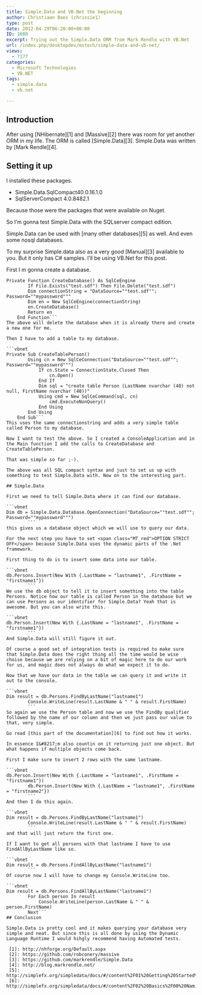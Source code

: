 ```yaml
---
title: Simple.Data and VB.Net the beginning
author: Christiaan Baes (chrissie1)
type: post
date: 2012-04-29T06:20:00+00:00
ID: 1608
excerpt: Trying out the Simple.Data ORM from Mark Rendle with VB.Net
url: /index.php/desktopdev/mstech/simple-data-and-vb-net/
views:
  - 7177
categories:
  - Microsoft Technologies
  - VB.NET
tags:
  - simple.data
  - vb.net

---
```

## Introduction

After using [NHibernate][1] and [Massive][2] there was room for yet another ORM in my life. The ORM is called [Simple.Data][3]. Simple.Data was written by [Mark Rendle][4].

## Setting it up

I installed these packages.

  * Simple.Data.SqlCompact40 0.16.1.0
  * SqlServerCompact 4.0.8482.1

Because those were the packages that were available on Nuget.

So I&#8217;m gonna test Simple.Data with the SQLserver compact edition.

Simple.Data can be used with [many other databases][5] as well. And even some nosql databases.

To my surprise Simple.data also as a very good [Manual][3] available to you. But it only has C# samples. I&#8217;ll be using VB.Net for this post.

First I m gonna create a database.

```vbnet
Private Function CreateDatabase() As SqlCeEngine
        If File.Exists("test.sdf") Then File.Delete("test.sdf")
        Dim connectionString = "DataSource=""test.sdf""; Password=""mypassword"""
        Dim en = New SqlCeEngine(connectionString)
        en.CreateDatabase()
        Return en
    End Function```
The above will delete the database when it is already there and create a new one for me.

Then I have to add a table to my database.

```vbnet
Private Sub CreateTablePerson()
        Using cn = New SqlCeConnection("DataSource=""test.sdf""; Password=""mypassword""")
            If cn.State = ConnectionState.Closed Then
                cn.Open()
            End If
            Dim sql = "create table Person (LastName nvarchar (40) not null, FirstName nvarchar (40))"
            Using cmd = New SqlCeCommand(sql, cn)
                cmd.ExecuteNonQuery()
            End Using
        End Using
    End Sub```
This uses the same connectionstring and adds a very simple table called Person to my database.

Now I want to test the above. So I created a ConsoleApplication and in the Main function I add the calls to CreateDatabase and CreateTablePerson.

That was simple so far ;-).

The above was all SQL compact syntax and just to set us up with something to test Simple.Data with. Now on to the interesting part.

## Simple.Data

First we need to tell Simple.Data where it can find our database.

```vbnet
Dim db = Simple.Data.Database.OpenConnection("DataSource=""test.sdf""; Password=""mypassword""")
        ```
this gives us a database object which we will use to query our data.

For the next step you have to set <span class="MT_red">OPTION STRICT OFF</span> because Simple.Data uses the dynamic parts of the .Net framework.

First thing to do is to insert some data into our table. 

```vbnet
db.Persons.Insert(New With {.LastName = "lastname1", .FirstName = "firstname1"})
        ```
We use the db object to tell it to insert something into the table Persons. Notice how our table is called Person in the database but we can use Persons as our identifier for Simple.Data? Yeah that is awesome. But you can also write this.

```vbnet
db.Person.Insert(New With {.LastName = "lastname1", .FirstName = "firstname1"})
        ```
And Simple.Data will still figure it out. 

Of course a good set of integration tests is required to make sure that Simple.Data does the right thing all the time would be wise choise because we are relying on a bit of magic here to do our work for us, and magic does not always do what we expect it to do.

Now that we have our data in the table we can query it and write it out to the console.

```vbnet
Dim result = db.Persons.FindByLastName("lastname1")
        Console.WriteLine(result.LastName & " " & result.FirstName)
        ```
So again we use the Person table and now we use the FindBy qualifier followed by the name of our column and then we just pass our value to that, very simple.

Go read [this part of the documentation][6] to find out how it works. 

In essence I&#8217;m also countin on it returning just one object. But what happens if multiple objects come back.

First I make sure to insert 2 rows with the same lastname.

```vbnet
db.Person.Insert(New With {.LastName = "lastname1", .FirstName = "firstname1"})
        db.Person.Insert(New With {.LastName = "lastname1", .FirstName = "firstname2"})
        ```
And then I do this again.

```vbnet
Dim result = db.Persons.FindByLastName("lastname1")
        Console.WriteLine(result.LastName & " " & result.FirstName)
        ```
and that will just return the first one. 

If I want to get all persons with that lastname I have to use FindAllByLastName like so.

```vbnet
Dim result = db.Persons.FindAllByLastName("lastname1")
        ```
Of course now I will have to change my Console.WriteLine too.

```vbnet
Dim result = db.Persons.FindAllByLastName("lastname1")
        For Each person In result
            Console.WriteLine(person.LastName & " " & person.FirstName)
        Next```
## Conclusion

Simple.Data is pretty cool and it makes querying your database very simple and neat. But since this is all done by using the Dynamic Language Runtime I would hihgly recommend having Automated tests.

 [1]: http://nhforge.org/Default.aspx
 [2]: https://github.com/robconery/massive
 [3]: https://github.com/markrendle/Simple.Data
 [4]: http://blog.markrendle.net/
 [5]: http://simplefx.org/simpledata/docs/#/content%2F01%20Getting%20Started%2F02%20Supported%20Databases.html
 [6]: http://simplefx.org/simpledata/docs/#/content%2F02%20Basics%2F00%20Naming%20Conventions.html